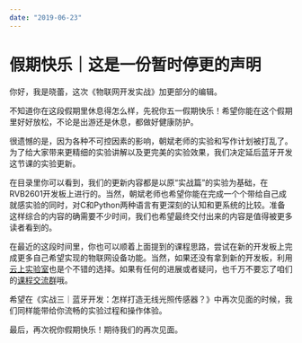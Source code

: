 ```yaml
---
date: "2019-06-23"
---  
```

      
# 假期快乐｜这是一份暂时停更的声明
你好，我是晓蕾，这次《物联网开发实战》加更部分的编辑。

不知道你在这段假期里休息得怎么样，先祝你五一假期快乐！希望你能在这个假期里好好放松，不论是出游还是休息，都做好健康防护。

很遗憾的是，因为各种不可控因素的影响，朝斌老师的实验和写作计划被打乱了。为了给大家带来更精细的实验讲解以及更完美的实验效果，我们决定延后蓝牙开发这节课的实验更新。

在目录里你可以看到，我们的更新内容都是以原“实战篇”的实验为基础，在RVB2601开发板上进行的。当然，朝斌老师也希望你能在完成一个个带给自己成就感实验的同时，对C和Python两种语言有更深刻的认知和更系统的比较。准备这样综合的内容的确需要不少时间，我们也希望最终交付出来的内容是值得被更多读者看到的。

在最近的这段时间里，你也可以顺着上面提到的课程思路，尝试在新的开发板上完成更多自己希望实现的物联网设备功能。当然，如果还没有拿到新的开发板，利用[云上实验室](https://occ.t-head.cn/community/cloudlab/home)也是个不错的选择。如果有任何的进展或者疑问，也千万不要忘了咱们的[课程交流群](https://jinshuju.net/f/ZQG5ox)哦。

希望在《实战三｜蓝牙开发：怎样打造无线光照传感器？》中再次见面的时候，我们同样能带给你流畅的实验过程和操作体验。

最后，再次祝你假期快乐！期待我们的再次见面。

<!-- [[[read_end]]] -->